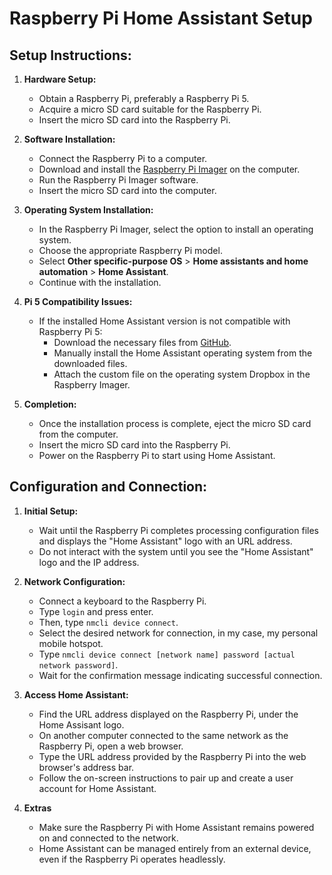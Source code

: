 # Raspberry Pi Home Assistant Setup

## Setup Instructions:

1. **Hardware Setup:**
   - Obtain a Raspberry Pi, preferably a Raspberry Pi 5.
   - Acquire a micro SD card suitable for the Raspberry Pi.
   - Insert the micro SD card into the Raspberry Pi.

2. **Software Installation:**
   - Connect the Raspberry Pi to a computer.
   - Download and install the [Raspberry Pi Imager](https://www.raspberrypi.com/software/) on the computer.
   - Run the Raspberry Pi Imager software.
   - Insert the micro SD card into the computer.

3. **Operating System Installation:**
   - In the Raspberry Pi Imager, select the option to install an operating system.
   - Choose the appropriate Raspberry Pi model.
   - Select **Other specific-purpose OS** > **Home assistants and home automation** > **Home Assistant**.
   - Continue with the installation.

4. **Pi 5 Compatibility Issues:**
   - If the installed Home Assistant version is not compatible with Raspberry Pi 5:
     - Download the necessary files from [GitHub](https://github.com/home-assistant/operating-system/releases/download/11.4/haos_rpi5-64-11.4.img.xz).
     - Manually install the Home Assistant operating system from the downloaded files.
     - Attach the custom file on the operating system Dropbox in the Raspberry Imager.

5. **Completion:**
   - Once the installation process is complete, eject the micro SD card from the computer.
   - Insert the micro SD card into the Raspberry Pi.
   - Power on the Raspberry Pi to start using Home Assistant.

## Configuration and Connection:

1. **Initial Setup:**
   - Wait until the Raspberry Pi completes processing configuration files and displays the "Home Assistant" logo with an URL address.
   - Do not interact with the system until you see the "Home Assistant" logo and the IP address.

2. **Network Configuration:**
   - Connect a keyboard to the Raspberry Pi.
   - Type `login` and press enter.
   - Then, type `nmcli device connect`.
   - Select the desired network for connection, in my case, my personal mobile hotspot.
   - Type `nmcli device connect [network name] password [actual network password]`.
   - Wait for the confirmation message indicating successful connection.

3. **Access Home Assistant:**
   - Find the URL address displayed on the Raspberry Pi, under the Home Assisant logo.
   - On another computer connected to the same network as the Raspberry Pi, open a web browser.
   - Type the URL address provided by the Raspberry Pi into the web browser's address bar.
   - Follow the on-screen instructions to pair up and create a user account for Home Assistant.

4. **Extras**
   - Make sure the Raspberry Pi with Home Assistant remains powered on and connected to the network.
   - Home Assistant can be managed entirely from an external device, even if the Raspberry Pi operates headlessly.
